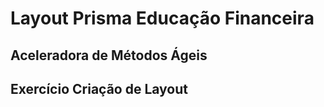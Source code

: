# Layout Prisma Educação Financeira
## Aceleradora de Métodos Ágeis 
## Exercício Criação de Layout

